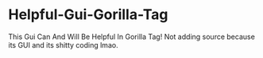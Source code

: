 # Helpful-Gui-Gorilla-Tag
This Gui Can And Will Be Helpful In Gorilla Tag!
Not adding source because its GUI and its shitty coding lmao.
